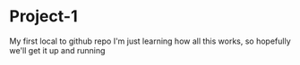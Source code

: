 # Project-1
My first local to github repo
I'm just learning how all this works, so hopefully we'll get it up and running
